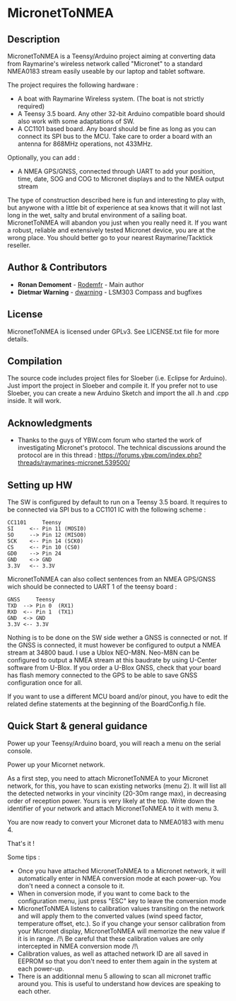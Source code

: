 # MicronetToNMEA

## Description

MicronetToNMEA is a Teensy/Arduino project aiming at converting data from Raymarine's wireless network called "Micronet" to a standard NMEA0183 stream easily useable
by our laptop and tablet software.

The project requires the following hardware :
- A boat with Raymarine Wireless system. (The boat is not strictly required)
- A Teensy 3.5 board. Any other 32-bit Arduino compatible board should also work with some adaptations of SW.
- A CC1101 based board. Any board should be fine as long as you can connect its SPI bus to the MCU. Take care to order a board with an antenna for 868MHz operations, not 433MHz.

Optionally, you can add :
- A NMEA GPS/GNSS, connected through UART to add your position, time, date, SOG and COG to Micronet displays and to the NMEA output stream

The type of construction described here is fun and interesting to play with, but anywone with a little bit
of experience at sea knows that it will not last long in the wet, salty and brutal environment of a sailing boat.
MicronetToNMEA will abandon you just when you really need it.
If you want a robust, reliable and extensively tested Micronet device, you are at the wrong place. You should
better go to your nearest Raymarine/Tacktick reseller. 

## Author & Contributors

* **Ronan Demoment** - [Rodemfr](https://github.com/Rodemfr) - Main author 
* **Dietmar Warning** - [dwarning](https://github.com/dwarning) - LSM303 Compass and bugfixes 

## License

MicronetToNMEA is licensed under GPLv3. See LICENSE.txt file for more details.

## Compilation

The source code includes project files for Sloeber (i.e. Eclipse for Arduino). Just import the project in Sloeber and compile it.
If you prefer not to use Sloeber, you can create a new Arduino Sketch and import the all .h and .cpp inside. It will work.

## Acknowledgments

* Thanks to the guys of YBW.com forum who started the work of investigating Micronet's protocol. The technical discussions around the protocol are in this thread : https://forums.ybw.com/index.php?threads/raymarines-micronet.539500/

## Setting up HW

The SW is configured by default to run on a Teensy 3.5 board. It requires to be connected via SPI bus to a CC1101 IC with the following scheme :

```
CC1101     Teensy
SI     <-- Pin 11 (MOSI0)
SO     --> Pin 12 (MISO0)
SCK    <-- Pin 14 (SCK0)
CS     <-- Pin 10 (CS0)
GD0    --> Pin 24
GND    <-> GND
3.3V   <-- 3.3V
```

MicronetToNMEA can also collect sentences from an NMEA GPS/GNSS wich should be connected to UART 1 of the teensy board :

```
GNSS     Teensy
TXD  --> Pin 0  (RX1)
RXD  <-- Pin 1  (TX1)
GND  <-> GND
3.3V <-- 3.3V
```

Nothing is to be done on the SW side wether a GNSS is connected or not. If the GNSS is connected, it must however be configured to output a NMEA stream at 34800 baud. I use a Ublox NEO-M8N. Neo-M8N can be configured to output a NMEA stream at this baudrate by using U-Center software from U-Blox. If you order a U-Blox GNSS, check that your board has flash memory connected to the GPS to be able to save GNSS configuration once for all.

If you want to use a different MCU board and/or pinout, you have to edit the related define statements at the beginning of the BoardConfig.h file.

## Quick Start & general guidance

Power up your Teensy/Arduino board, you will reach a menu on the serial console.

Power up your Micornet network.

As a first step, you need to attach MicronetToNMEA to your Micronet network, for this, you have to scan existing networks (menu 2). It will list
all the detected networks in your vincinity (20-30m range max), in decreasing order of reception power. Yours is very likely at the top.
Write down the identifier of your network and attach MicronetToNMEA to it with menu 3.
 
You are now ready to convert your Micronet data to NMEA0183 with menu 4.

That's it !

Some tips :

- Once you have attached MicronetToNMEA to a Micronet network, it will automatically enter in NMEA conversion mode at each power-up. You don't need a connect a console to it.
- When in conversion mode, if you want to come back to the configuration menu, just press "ESC" key to leave the conversion mode
- MicronetToNMEA listens to calibration values transiting on the network and will apply them to the converted values (wind speed factor, temperature offset, etc.). So if you change your sensor calibration from your Micronet display, MicronetToNMEA will memorize the new value if it is in range. /!\ Be careful that these calibration values are only intercepted in NMEA conversion mode /!\
- Calibration values, as well as attached network ID are all saved in EEPROM so that you don't need to enter them again in the system at each power-up.
- There is an additionnal menu 5 allowing to scan all micronet traffic around you. This is useful to understand how devices are speaking to each other.
  

